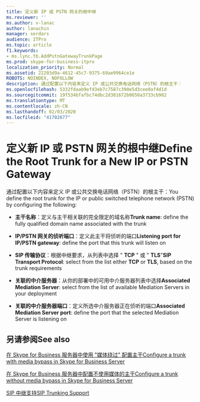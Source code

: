 ```yaml
---
title: 定义新 IP 或 PSTN 网关的根中继
ms.reviewer: ''
ms.author: v-lanac
author: lanachin
manager: serdars
audience: ITPro
ms.topic: article
f1.keywords:
- ms.lync.tb.AddPstnGatewayTrunkPage
ms.prod: skype-for-business-itpro
localization_priority: Normal
ms.assetid: 22203d9a-4612-45c7-9375-69ae9964ce1e
ROBOTS: NOINDEX, NOFOLLOW
description: 通过配置以下内容来定义 IP 或公共交换电话网络（PSTN）的根主干：
ms.openlocfilehash: 5332fdaab9efd3eb7c7587c390e5d3cee0af4d1d
ms.sourcegitcommit: 19f534bfafbc74dbc2d381672b0650a3733cb982
ms.translationtype: MT
ms.contentlocale: zh-CN
ms.lasthandoff: 02/03/2020
ms.locfileid: "41702677"
---
```

# <a name="define-the-root-trunk-for-a-new-ip-or-pstn-gateway"></a><span data-ttu-id="45d4c-103">定义新 IP 或 PSTN 网关的根中继</span><span class="sxs-lookup"><span data-stu-id="45d4c-103">Define the Root Trunk for a New IP or PSTN Gateway</span></span>

<span data-ttu-id="45d4c-104">通过配置以下内容来定义 IP 或公共交换电话网络（PSTN）的根主干：</span><span class="sxs-lookup"><span data-stu-id="45d4c-104">You define the root trunk for the IP or public switched telephone network (PSTN) by configuring the following:</span></span>

- <span data-ttu-id="45d4c-105">**主干名称**：定义与主干相关联的完全限定的域名称</span><span class="sxs-lookup"><span data-stu-id="45d4c-105">**Trunk name**: define the fully qualified domain name associated with the trunk</span></span>

- <span data-ttu-id="45d4c-106">**IP/PSTN 网关的侦听端口**：定义此主干将侦听的端口</span><span class="sxs-lookup"><span data-stu-id="45d4c-106">**Listening port for IP/PSTN gateway**: define the port that this trunk will listen on</span></span>

- <span data-ttu-id="45d4c-107">**SIP 传输协议**：根据中继要求，从列表中选择 " **TCP** " 或 " **TLS**"</span><span class="sxs-lookup"><span data-stu-id="45d4c-107">**SIP Transport Protocol**: select from the list either **TCP** or **TLS**, based on the trunk requirements</span></span>

- <span data-ttu-id="45d4c-108">**关联的中介服务器**：从你的部署中的可用中介服务器列表中选择</span><span class="sxs-lookup"><span data-stu-id="45d4c-108">**Associated Mediation Server**: select from the list of available Mediation Servers in your deployment</span></span>

- <span data-ttu-id="45d4c-109">**关联的中介服务器端口**：定义所选中介服务器正在侦听的端口</span><span class="sxs-lookup"><span data-stu-id="45d4c-109">**Associated Mediation Server port**: define the port that the selected Mediation Server is listening on</span></span>

## <a name="see-also"></a><span data-ttu-id="45d4c-110">另请参阅</span><span class="sxs-lookup"><span data-stu-id="45d4c-110">See also</span></span>

[<span data-ttu-id="45d4c-111">在 Skype for Business 服务器中使用 "媒体绕过" 配置主干</span><span class="sxs-lookup"><span data-stu-id="45d4c-111">Configure a trunk with media bypass in Skype for Business Server</span></span>](../../../deploy/deploy-enterprise-voice/configure-trunk-with-media-bypass.md)

[<span data-ttu-id="45d4c-112">在 Skype for Business 服务器中配置不使用媒体的主干</span><span class="sxs-lookup"><span data-stu-id="45d4c-112">Configure a trunk without media bypass in Skype for Business Server</span></span>](../../../deploy/deploy-enterprise-voice/configure-trunk-without-media-bypass.md)

[<span data-ttu-id="45d4c-113">SIP 中继支持</span><span class="sxs-lookup"><span data-stu-id="45d4c-113">SIP Trunking Support</span></span>](https://technet.microsoft.com/library/e3042831-e8d8-4ea2-baa2-1a697401ffa0.aspx)

